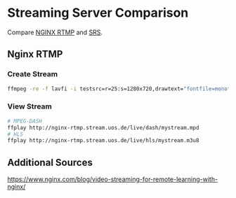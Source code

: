 # Streaming Server Comparison

Compare [NGINX RTMP](https://www.nginx.com/products/nginx/modules/rtmp-media-streaming/) and [SRS](https://github.com/ossrs/srs).

## Nginx RTMP

### Create Stream

```bash
ffmpeg -re -f lavfi -i testsrc=r=25:s=1280x720,drawtext="fontfile=monofonto.ttf: fontsize=96: box=1: boxcolor=black@0.75: boxborderw=5: fontcolor=white: x=(w-text_w)/2: y=50: text='%{gmtime\:%H\\\\\:%M\\\\\:%S}'" -f lavfi -i sine=f=220:b=4 -vcodec libx264 -pix_fmt yuv420p -preset ultrafast -b:v 1500k -acodec aac -b:a 128k -f flv "rtmp://nginx-rtmp.stream.uos.de/live/mystream"
```

### View Stream

```bash
# MPEG-DASH
ffplay http://nginx-rtmp.stream.uos.de/live/dash/mystream.mpd
# HLS
ffplay http://nginx-rtmp.stream.uos.de/live/hls/mystream.m3u8
```

## Additional Sources

https://www.nginx.com/blog/video-streaming-for-remote-learning-with-nginx/

